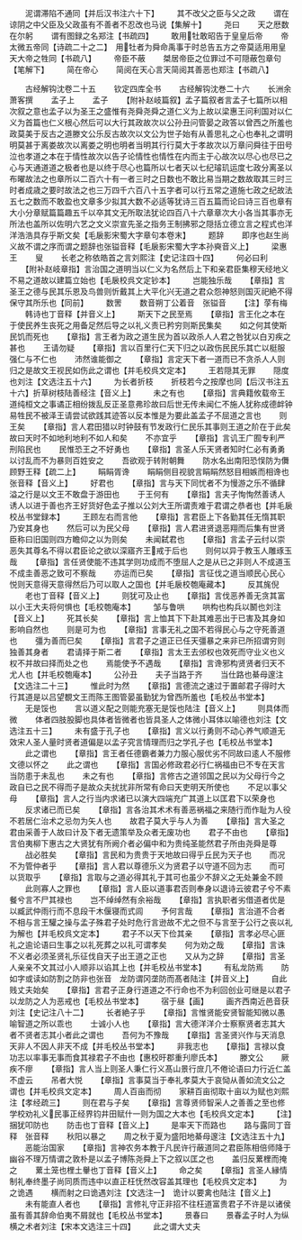 <!-- { "loadSidebar": true } -->
　　泥谓滞陷不通同【并后汉书注六十下】
　　其不改父之臣与父之政
　　谓在谅阴之中父臣及父政虽有不善者不忍改也马说【集解十】
　　尧曰
　　天之厯数在尔躬
　　谓有图録之名郑注【书疏四】
　　敢用牡敢昭告于皇皇后帝
　　帝太微五帝同【诗疏二十之二】　用牡者为舜命禹事于时总告五方之帝莫适用用皇天大帝之牲同【书疏八】
　　帝臣不蔽
　　桀居帝臣之位罪过不可隠蔽包章句【笔解下】
　　简在帝心
　　简阅在天心言天简阅其善恶也郑注【书疏八】



　　古经解钩沈卷二十五
　　钦定四库全书
　　古经解钩沈巻二十六
　　长洲余萧客撰
　　孟子上
　　孟子
　　【附补赵岐篇叙】孟子篇叙者言孟子七篇所以相次叙之意也孟子以为圣王之盛惟有尧舜尧舜之道仁义为上故以梁惠王问利国对以仁义为首篇也仁义根心然后可以大行其政故次以公孙丑问管晏之政答以曾西之所羞也政莫美于反古之道滕文公乐反古故次以文公为世子始有从善思礼之心也奉礼之谓明明莫甚于离娄故次以离娄之明也明者当明其行行莫大于孝故次以万章问舜往于田号泣也孝道之本在于情性故次以告子论情性也情性在内而主于心故次以尽心也尽已之心与天通道道之极者也是以终于尽心也篇所以七者天以七纪璿玑运度七政分离圣以布曜故法之也章所以二百六十有一者三时之日数也不敢比易当期之数故取其三时三时者成歳之要时故法之也三万四千六百八十五字者可以行五常之道施七政之纪故法五七之数而不敢盈也文章多少拟其大数不必适等犹诗三百五篇而论曰诗三百也章有大小分章赋篇篇趣五千以卒其文无所取法犹论四百八十六章章次大小各当其事亦无所法也盖所以佐明六艺之文义崇宣先圣之指务王制拂邪之隠括立德立言之程式也洋洋浩浩具存乎斯文矣【毛扆影宋蜀大字章句本卷末】
　　题辞
　　即序也赵生尚义故不谓之序而谓之题辞也张镒音释【毛扆影宋蜀大字本孙奭音义上】
　　梁惠王
　　叟
　　长老之称依皓首之言刘熙注【史记注四十四】
　　何必曰利
　　【附补赵岐章指】言治国之道明当以仁义为名然后上下和亲君臣集穆天经地义不易之道故以建篇立始也【毛扆校呉文定钞本】
　　岂能独乐哉
　　【章指】言圣王之德与民其乐恩及鸟兽则忻戴其上大平化兴无道之君众怨神怒则国灭祀絶不得保守其所乐也【同前】
　　数罟
　　数音朔丁公着音　张镒音
　　【注】莩有梅
　　韩诗也丁音释【并音义上】
　　斯天下之民至焉
　　【章指】言王化之本在于使民养生丧死之用备足然后导之以礼义责已矜穷则斯民集矣
　　如之何其使斯民饥而死也
　　【章指】言王者为政之道生民为首以政杀人人君之咎犹以白刃疾之甚也
　　王请勿疑
　　【章指】言以百里行仁天下归之以政伤民民乐其亡以梃服强仁与不仁也
　　沛然谁能御之
　　【章指】言定天下者一道而已不贪杀人人则归之是故文王视民如伤此之谓也【并毛校呉文定本】
　　王若隠其无罪
　　隠度也刘注【文选注五十六】
　　为长者折枝
　　折枝若今之按摩也同【后汉书注五十六】折草树枝陆善经注【音义上】
　　未之有也
　　【章指】言典籍攸载帝王道纯桓文之事谲正相纷拨乱反正圣意弗珍故曰后世无传未闻仁不施人犹称成德衅钟易牲民不被泽王请尝试欲践其迹答以反本惟是为要此盖孟子不屈道之言也
　　则王矣
　　【章指】言人君田猎以时钟鼓有节发政行仁民乐其事则王道之阶在于此矣故曰天时不如地利地利不如人和矣
　　不亦宜乎
　　【章指】言讥王广囿专利严刑陷民也
　　民惟恐王之不好勇也
　　【章指】言圣人乐天贤者知时仁必有勇勇以讨乱而不为暴则百姓安之
　　吾欲观于转附朝舞
　　防水名出南阳恐悮防为儛顾野王释【疏二上】
　　睊睊胥谗
　　睊睊侧目视貌言睊睊然怒目相嫉而相谗也张音释【音义上】
　　好君也
　　【章指】言与天下同忧者不为慢游之乐不循肆溢之行是以文王不敢盘于游田也
　　于王何有
　　【章指】言夫子恂恂然善诱人诱人以进于善也齐王好货好色孟子推以公刘大王所谓责难于君谓之恭者也【并毛扆校丛书堂録本】
　　王顾左右而言他
　　【章指】言君臣上下各勤其任无惰其职乃安其身也
　　然后可以为民父母
　　【章指】言人君进贤退恶翔而后集有世贤臣称曰旧国则四方瞻仰之以为则矣
　　未闻弑君也
　　【章指】言孟子云纣以崇恶失其尊名不得以君臣论之欲以深寤齐王戒于后也
　　则何以异于教玉人雕琢玉哉
　　【章指】言任贤使能不违其学则功成而不堕屈人之是从已之非则人不成道玉不成圭善恶之致可不察哉
　　亦运而已矣
　　【章指】言征伐之道当顺民心民心悦则天意得天意得然后乃可以取人之国也【并毛扆校匏庵藏本】
　　反其旄倪
　　老也丁音释【音义上】
　　则犹可及止也
　　【章指】言伐恶养善无贪其富以小王大夫将何惧也【毛校匏庵本】
　　邹与鲁哄
　　哄构也构兵以鬭也刘注【音义上】
　　死其长矣
　　【章指】言上恤其下下赴其难恶出于已害及其身如影响自然也
　　则是可为也
　　【章指】言事无礼之国不若得民心与之守死善道也
　　彊为善而巳矣
　　【章指】言君子之道正已任天彊暴之来非已所招谓穷则独善其身者
　　君请择于斯二者
　　【章指】言太王去邠权也效死而守业义也义权不并故曰择而处之也
　　焉能使予不遇哉
　　【章指】言谗邪构贤贤者归天不尤人也【并毛校匏庵本】
　　公孙丑
　　夫子当路于齐
　　当仕路也綦母邃注【文选注二十三】
　　惟此时为然
　　【章指】言德流之速过于置邮君子得时大行其道是以吕望覩文王而陈王图管晏虽勤犹为曾西所羞也【毛校丛书堂本】
　　无是馁也
　　言以道义配之则能充塞无是馁也陆注【音义上】
　　则具体而微
　　体者四肢股脚也具体者皆微者也皆具圣人之体微小耳体以喻德也刘注【文选注五十三】
　　未有盛于孔子也
　　【章指】言义以行勇则不动心养气顺道无效宋人圣人量时贤者道偏是以孟子究言情理而归之学孔子也【毛校丛书堂本】
　　此之谓也
　　【章指】言王者任德霸者兼力力服心服优劣不同故曰逺人不服修文德以怀之
　　此之谓也
　　【章指】言国必修政君必行仁祸福由已不专在天言当防患于未乱也
　　未之有也
　　【章指】言修古之道邻国之民以为父母行今之政自已之民不得而子是故众夫扰扰非所常有命曰天吏明天所使也
　　不足以事父母
　　【章指】言人之行当内求诸已以演大四端充广其道上以匡君下以荣身也
　　反求诸已而已矣
　　【章指】言各治其术术有善恶祸福之来随行而作耻为人役不若居仁治术之忌勿为矢人也
　　故君子莫大乎与人为善
　　【章指】言大圣之君由采善于人故曰计及下者无遗策举及众者无废功也
　　君子不由也
　　【章指】言伯夷柳下惠古之大贤犹有所阙介者必偏中和为贵纯圣能然君子所由尧舜是尊
　　战必胜矣
　　【章指】言民和为贵贵于天地故曰得乎丘民为天子也
　　而况不为管仲者乎
　　【章指】言人君以尊德乐义为贤君子以守道不回为志
　　而可以货取乎
　　【章指】言取与之道必得其礼于其可也虽少不辞义之无处兼金不顾
　　此则寡人之罪也
　　【章指】言人臣以道事君否则奉身以退诗云彼君子兮不素餐兮言不尸其禄也
　　岂不绰绰然有余裕哉
　　【章指】言执职者劣借道者优是以臧武仲雨行而不息段干木偃寝而式闾
　　予何言哉
　　【章指】言治道不合者不相与言王驩之操与孟子殊君子处时危行言逊故不尤之但不与言至于公行之丧以礼为解也【并毛校呉文定本】
　　君子不以天下俭其亲
　　【章指】言孝必尽心匪礼之逾论语曰生事之以礼死葬之以礼可谓孝矣
　　何为劝之哉
　　【章指】言诛不义者必须圣贤礼乐征伐自天子出王道之正也
　　又从为之辞
　　【章指】言圣人亲亲不文其过小人顺非以谄其上也【并毛校丛书堂本】
　　有私龙防焉
　　防如字或读如防割之防非也张音　龙防谓冈垄防而髙者陆注【并音义上】
　　自此贱丈夫始矣
　　【章指】言君子正身行道道之不行命也不为利回创业可继是以君子以龙防之人为恶戒也【毛校丛书堂本】
　　宿于昼【画】
　　画齐西南近邑音获刘注【史记注八十二】
　　长者絶子乎
　　【章指】言惟贤能安贤智能知微以愚喻智道之所以乖也
　　士诚小人也
　　【章指】言大德洋洋介士察察贤者志其大者不贤者志其小者此之谓也
　　吾何为不豫哉
　　【章指】言圣贤兴作与天消息天非人不因人非天不成【并毛校丛书堂本】
　　非我志也
　　【章指】言禄以食功志以率事无事而食其禄君子不由也【惠校旴郡重刋廖氏本】
　　滕文公
　　厥疾不瘳
　　【章指】言人当上则圣人秉仁行义髙山景行庻几不倦论语曰力行近仁盖不虚云
　　吊者大悦
　　【章指】言事莫当于奉礼孝莫大于哀恸从善如流文公之谓也【并毛校呉文定本】
　　周人百亩而彻
　　家耕百亩彻取十亩以为赋也刘熙注【孝经疏三】
　　则在君与子矣
　　【章指】言尊贤师智采人之善善之至也修学校劝礼义民事正经界钧井田赋什一则为国之大本也【毛校呉文定本】
　　【注】捆犹叩防也
　　防击也丁音释【音义上】
　　是率天下而路也
　　路与露同丁音释　张音释
　　秋阳以暴之
　　周之秋于夏为盛阳地綦母邃注【文选注五十九】
　　恶能治国家
　　【章指】言神农务本教于凡民许行蔽道同之君臣陈相倍师降于幽谷不理万情谓之敦朴是以孟子博陈尧舜上下之叙以匡之也
　　盖归反蔂梩而掩之
　　蔂土笼也梩土轝也丁音释【音义上】
　　命之矣
　　【章指】言圣人縁情制礼奉终墨子尚同质而违中以直正枉怃然改容盖其理也【毛校呉文定本】
　　为之诡遇
　　横而射之曰诡遇刘注【文选注一】　诡计以要禽也陆注【音义上】
　　未有能直人者也
　　【章指】言修礼守正非招不往枉道富贵君子不许是以诸侯虽有善其辞命伯夷不屑就也【毛校丛书堂本】
　　景春曰
　　景春孟子时人为纵横之术者刘注【宋本文选注三十四】
　　此之谓大丈夫
